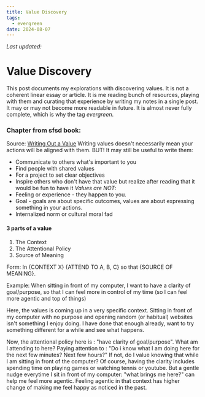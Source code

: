 ```yaml
---
title: Value Discovery
tags:
  - evergreen
date: 2024-08-07
---
```


_Last updated: <span id="last-modified"></span>_

# Value Discovery

This post documents my explorations with discovering values. It is not a coherent linear essay or article. It is me reading bunch of resources, playing with them and curating that experience by writing my notes in a single post. It may or may not become more readable in future. It is almost never fully complete, which is why the tag _evergreen_.

### Chapter from sfsd book:

Source: [Writing Out a Value](https://textbook.sfsd.io/4/writing-out-a-value)
Writing values doesn't necessarily mean your actions will be aligned with them. BUT! It may still be useful to write them:

- Communicate to others what's important to you
- Find people with shared values
- For a project to set clear objectives
- Inspire others who don't have that value but realize after reading that it would be fun to have it
  _Values are NOT_:
- Feeling or experience - they happen to you.
- Goal - goals are about specific outcomes, values are about expressing something in your actions.
- Internalized norm or cultural moral fad

#### 3 parts of a value

1. The Context
2. The Attentional Policy
3. Source of Meaning

Form: In {CONTEXT X} {ATTEND TO A, B, C} so that {SOURCE OF MEANING}.

Example: When sitting in front of my computer, I want to have a clarity of goal/purpose, so that I can feel more in control of my time (so I can feel more agentic and top of things)

Here, the values is coming up in a very specific context. Sitting in front of my computer with no purpose and opening random (or habitual) websites isn't something I enjoy doing. I have done that enough already, want to try something different for a while and see what happens.

Now, the attentional policy here is : "have clarity of goal/purpose". What am I attending to here? Paying attention to : "Do i know what I am doing here for the next few minutes? Next few hours?"
If not, do I value knowing that while I am sitting in front of the computer? Of course, having the clarity includes spending time on playing games or watching tennis or youtube. But a gentle nudge everytime I sit in front of my computer: "what brings me here?" can help me feel more agentic. Feeling agentic in that context has higher change of making me feel happy as noticed in the past.
